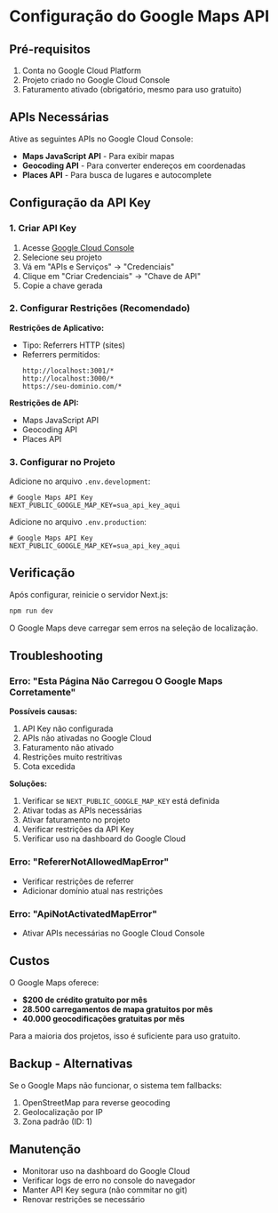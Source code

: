 # Configuração do Google Maps API

## Pré-requisitos

1. Conta no Google Cloud Platform
2. Projeto criado no Google Cloud Console
3. Faturamento ativado (obrigatório, mesmo para uso gratuito)

## APIs Necessárias

Ative as seguintes APIs no Google Cloud Console:

- **Maps JavaScript API** - Para exibir mapas
- **Geocoding API** - Para converter endereços em coordenadas
- **Places API** - Para busca de lugares e autocomplete

## Configuração da API Key

### 1. Criar API Key

1. Acesse [Google Cloud Console](https://console.cloud.google.com/)
2. Selecione seu projeto
3. Vá em "APIs e Serviços" → "Credenciais"
4. Clique em "Criar Credenciais" → "Chave de API"
5. Copie a chave gerada

### 2. Configurar Restrições (Recomendado)

**Restrições de Aplicativo:**
- Tipo: Referrers HTTP (sites)
- Referrers permitidos:
  ```
  http://localhost:3001/*
  http://localhost:3000/*
  https://seu-dominio.com/*
  ```

**Restrições de API:**
- Maps JavaScript API
- Geocoding API
- Places API

### 3. Configurar no Projeto

Adicione no arquivo `.env.development`:

```env
# Google Maps API Key
NEXT_PUBLIC_GOOGLE_MAP_KEY=sua_api_key_aqui
```

Adicione no arquivo `.env.production`:

```env
# Google Maps API Key
NEXT_PUBLIC_GOOGLE_MAP_KEY=sua_api_key_aqui
```

## Verificação

Após configurar, reinicie o servidor Next.js:

```bash
npm run dev
```

O Google Maps deve carregar sem erros na seleção de localização.

## Troubleshooting

### Erro: "Esta Página Não Carregou O Google Maps Corretamente"

**Possíveis causas:**
1. API Key não configurada
2. APIs não ativadas no Google Cloud
3. Faturamento não ativado
4. Restrições muito restritivas
5. Cota excedida

**Soluções:**
1. Verificar se `NEXT_PUBLIC_GOOGLE_MAP_KEY` está definida
2. Ativar todas as APIs necessárias
3. Ativar faturamento no projeto
4. Verificar restrições da API Key
5. Verificar uso na dashboard do Google Cloud

### Erro: "RefererNotAllowedMapError"

- Verificar restrições de referrer
- Adicionar domínio atual nas restrições

### Erro: "ApiNotActivatedMapError"

- Ativar APIs necessárias no Google Cloud Console

## Custos

O Google Maps oferece:
- **$200 de crédito gratuito por mês**
- **28.500 carregamentos de mapa gratuitos por mês**
- **40.000 geocodificações gratuitas por mês**

Para a maioria dos projetos, isso é suficiente para uso gratuito.

## Backup - Alternativas

Se o Google Maps não funcionar, o sistema tem fallbacks:
1. OpenStreetMap para reverse geocoding
2. Geolocalização por IP
3. Zona padrão (ID: 1)

## Manutenção

- Monitorar uso na dashboard do Google Cloud
- Verificar logs de erro no console do navegador
- Manter API Key segura (não commitar no git)
- Renovar restrições se necessário
